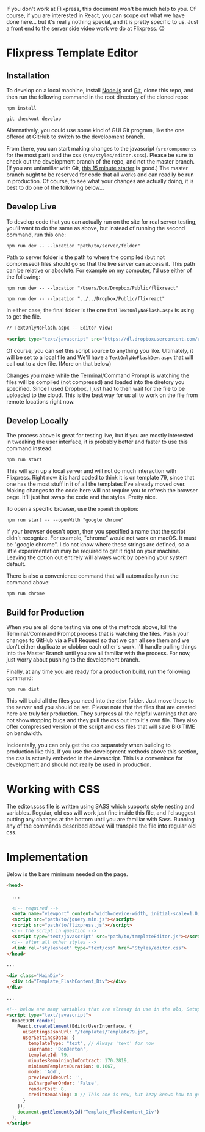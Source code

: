 If you don't work at Flixpress, this document won't be much help to you. Of course, if you are interested in React, you can scope out what we have done here... but it's really nothing special, and it is pretty specific to us. Just a front end to the server side video work we do at Flixpress. :wink:

# Flixpress Template Editor

## Installation

To develop on a local machine, install [Node.js](http://nodejs.org) and [Git](https://git-scm.com/), clone this repo, and then run the following command in the root directory of the cloned repo:

```
npm install
```

```
git checkout develop
```

Alternatively, you could use some kind of GUI Git program, like the one offered at GitHub to switch to the development branch.

From there, you can start making changes to the javascript (`src/components` for the most part) and the css (`src/styles/editor.scss`). Please be sure to check out the development branch of the repo, and not the master branch. (If you are unfamiliar with Git, [this 15 minute starter](https://try.github.io/levels/1/challenges/1) is good.) The master branch ought to be reserved for code that all works and can readily be run in production. Of course, to see what your changes are actually doing, it is best to do one of the following below...

## Develop Live

To develop code that you can actually run on the site for real server testing, you'll want to do the same as above, but instead of running the second command, run this one:

```
npm run dev -- --location "path/to/server/folder"
```

Path to server folder is the path to where the compiled (but not compressed) files should go so that the live server can access it. This path can be relative or absolute. For example on my computer, I'd use either of the following:

```
npm run dev -- --location "/Users/Don/Dropbox/Public/flixreact"
```

```
npm run dev -- --location "../../Dropbox/Public/flixreact"
```

In either case, the final folder is the one that `TextOnlyNoFlash.aspx` is using to get the file.

```html
// TextOnlyNoFlash.aspx -- Editor View:

<script type="text/javascript" src="https://dl.dropboxusercontent.com/u/20859562/flixreact/templateEditor.js"></script>
```

Of course, you can set this script source to anything you like. Ultimately, it will be set to a local file and We'll have a `TextOnlyNoFlashDev.aspx` that will call out to a dev file. (More on that below)

Changes you make while the Terminal/Command Prompt is watching the files will be compiled (not compresed) and loaded into the diretory you specified. Since I used Dropbox, I just had to then wait for the file to be uploaded to the cloud. This is the best way for us all to work on the file from remote locations right now.

## Develop Locally

The process above is great for testing live, but if you are mostly interested in tweaking the user interface, it is probably better and faster to use this command instead:

```
npm run start
```

This will spin up a local server and will not do much interaction with Flixpress. Right now it is hard coded to think it is on template 79, since that one has the most stuff in it of all the templates I've already moved over. Making changes to the code here will not require you to refresh the browser page. It'll just hot swap the code and the styles. Pretty nice.

To open a specific browser, use the `openWith` option:

```
npm run start -- --openWith "google chrome"
```

If your browser doesn't open, then you specified a name that the script didn't recognize. For example, "chrome" would not work on macOS. It must be "google chrome". I do not know where these strings are defined, so a little experimentation may be required to get it right on your machine. Leaving the option out entirely will always work by opening your system default.

There is also a convenience command that will automatically run the command above:

```
npm run chrome
```

## Build for Production

When you are all done testing via one of the methods above, kill the Terminal/Command Prompt process that is watching the files. Push your changes to GitHub via a Pull Request so that we can all see them and we don't either duplicate or clobber each other's work. I'll handle pulling things into the Master Branch until you are all familiar with the process. For now, just worry about pushing to the development branch.

Finally, at any time you are ready for a production build, run the following command:

```
npm run dist
```

This will build all the files you need into the `dist` folder. Just move those to the server and you should be set. Please note that the files that are created here are truly for production. They surpress all the helpful warnings that are not showstopping bugs and they pull the css out into it's own file. They also offer compressed version of the script and css files that will save BIG TIME on bandwidth.

Incidentally, you can only get the css separately when building to production like this. If you use the development methods above this section, the css is actually embeded in the Javascript. This is a convenince for development and should not really be used in production.

# Working with CSS

The editor.scss file is written using [SASS](http://sass-lang.com) which supports style nesting and variables. Regular, old css will work just fine inside this file, and I'd suggest putting any changes at the bottom until you are familiar with Sass. Running any of the commands described above will transpile the file into regular old css.

# Implementation

Below is the bare minimum needed on the page.

```html
<head>
  
  ...
  
  <!-- required -->
  <meta name="viewport" content="width=device-width, initial-scale=1.0, maximum-scale=1.0, user-scalable=no">
  <script src="path/to/jquery.min.js"></script>
  <script src="path/to/flixpress.js"></script>
  <!-- the script in question -->
  <script type="text/javascript" src="path/to/templateEditor.js"></script>
  <!-- after all other styles -->
  <link rel="stylesheet" type="text/css" href="Styles/editor.css">
</head>

...

<div class="MainDiv">
  <div id="Template_FlashContent_Div"></div>
</div>

...

<!-- below are many variables that are already in use in the old, SetupRndTemplateFlash script. -->
<script type="text/javascript">
  ReactDOM.render(
    React.createElement(EditorUserInterface, {
      uiSettingsJsonUrl: "/templates/Template79.js", 
      userSettingsData: {
        templateType: "text", // Always 'text' for now
        username: 'DonDenton',
        templateId: 79,
        minutesRemainingInContract: 170.2819,
        minimumTemplateDuration: 0.1667,
        mode: 'Add',
        previewVideoUrl: '',
        isChargePerOrder: 'False',
        renderCost: 8,
        creditRemaining: 8 // This one is new, but Izzy knows how to generate it.
      }
    }),
    document.getElementById('Template_FlashContent_Div')
  );
</script>

```